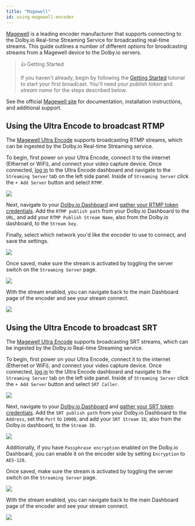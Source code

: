 ```yaml
---
title: "Magewell"
id: using-magewell-encoder
---
```

[Magewell](https://www.magewell.com/) is a leading encoder manufacturer that supports connecting to the Dolby.io Real-time Streaming Service for broadcasting real-time streams. This guide outlines a number of different options for broadcasting streams from a Magewell device to the Dolby.io servers.

> 👍 Getting Started
> 
> If you haven't already, begin by following the [Getting Started](/millicast/getting-started/index.md) tutorial to start your first broadcast. You'll need your _publish token_ and _stream name_ for the steps described below.

See the official [Magewell site](https://www.magewell.com/support-contacts) for documentation, installation instructions, and additional support.

## Using the Ultra Encode to broadcast RTMP

The [Magewell Ultra Encode](https://www.magewell.com/ultra-encode) supports broadcasting RTMP streams, which can be ingested by the Dolby.io Real-time Streaming service. 

To begin, first power on your Ultra Encode, connect it to the internet (Ethernet or WiFi), and connect your video capture device. Once connected, [log in](https://www.magewell.com/files/documents/User_Manual/ultra_encode_user_manual_en.pdf) to the Ultra Encode dashboard and navigate to the `Streaming Server` tab on the left side panel. Inside of `Streaming Server` click the `+ Add Server` button and select `RTMP`.


![](https://cdn.TODO.io/docs/readme/81d4ba1-rmtp-magewell.png)



Next, navigate to your [Dolby.io Dashboard](https://dashboard.dolby.io/signin) and [gather your RTMP token credentials](/millicast/broadcast/using-rtmp-and-rtmps.md#how-to-find-your-rtmp-publish-url). Add the `RTMP publish path` from your Dolby.io Dashboard to the `URL`, and add your `RTMP Publish Stream Name`, also from the Dolby.io dashboard, to the `Stream key`. 

Finally, select which network you'd like the encoder to use to connect, and save the settings.


![](https://cdn.TODO.io/docs/readme/24339bb-rtmp-dolby-magewell.png)



Once saved, make sure the stream is activated by toggling the server switch on the `Streaming Server` page.


![](https://cdn.TODO.io/docs/readme/fe6856f-connect-magewell.png)



With the stream enabled, you can navigate back to the main Dashboard page of the encoder and see your stream connect.


![](https://cdn.TODO.io/docs/readme/6a89020-connect-magewell-stream.png)



## Using the Ultra Encode to broadcast SRT

The [Magewell Ultra Encode](https://www.magewell.com/ultra-encode) supports broadcasting SRT streams, which can be ingested by the Dolby.io Real-time Streaming service. 

To begin, first power on your Ultra Encode, connect it to the internet (Ethernet or WiFi), and connect your video capture device. Once connected, [log in](https://www.magewell.com/files/documents/User_Manual/ultra_encode_user_manual_en.pdf) to the Ultra Encode dashboard and navigate to the `Streaming Server` tab on the left side panel. Inside of `Streaming Server` click the `+ Add Server` button and select `SRT Caller`.


![](https://cdn.TODO.io/docs/readme/9ea80ee-srt-caller.png)



Next, navigate to your [Dolby.io Dashboard](https://dashboard.dolby.io/signin) and [gather your SRT token credentials](/millicast/broadcast/using-srt.md#how-to-find-your-srt-publish-path). Add the `SRT publish path` from your Dolby.io Dashboard to the `Address`, set the `Port` to `10000`, and add your `SRT Stream ID`, also from the Dolby.io dashboard, to the `Stream ID`.


![](https://cdn.TODO.io/docs/readme/bfdc644-srt-setup.png)



Additionally, if you have `Passphrase encryption` enabled on the Dolby.io Dashboard, you can enable it on the encoder side by setting `Encryption` to `AES-128`. 

Once saved, make sure the stream is activated by toggling the server switch on the `Streaming Server` page.


![](https://cdn.TODO.io/docs/readme/e761bb5-srt-toggle.png)



With the stream enabled, you can navigate back to the main Dashboard page of the encoder and see your stream connect.


![](https://cdn.TODO.io/docs/readme/e2c5fe9-connected.PNG)

